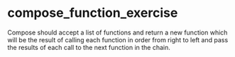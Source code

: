 # compose_function_exercise

  Compose should accept a list of functions and return a new function
  which will be the result of calling each function in order from right to left
  and pass the results of each call to the next function in the chain.